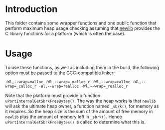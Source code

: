 # Introduction
This folder contains some wrapper functions and one public function that perform maximum heap usage checking assuming that [newlib](https://sourceware.org/newlib/libc.html) provides the C library functions for a platform (which is often the case).

# Usage
To use these functions, as well as including them in the build, the following option must be passed to the GCC-compatible linker:

```
-Wl,--wrap=malloc -Wl,--wrap=_malloc_r -Wl,--wrap=calloc -Wl,--wrap=_calloc_r -Wl,--wrap=realloc -Wl,--wrap=_realloc_r
```

Note that the platform must provide a function `uPortInternalGetSbrkFreeBytes()`.  The way the heap works is that `newlib` will ask the ultimate heap owner, a function named `_sbrk()`, for memory as it requires.  So the heap size is the sum of the amount of free memory in `newlib` plus the amount of memory left in `_sbrk()`.  Hence `uPortInternalGetSbrkFreeBytes()` is called to determine what this is.